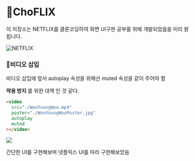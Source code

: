 # 🍹ChoFLIX

이 저장소는 NETFLIX를 클론코딩하여 화면 UI구현 공부를 위해 개발되었음을 미리 밝힙니다.

![NETFLIX](https://user-images.githubusercontent.com/46777310/186431795-8f445bb9-7af6-4840-851c-b51e04c981b2.png)

### 🥞비디오 삽입

비디오 삽입에 앞서 autoplay 속성을 위해선 muted 속성을 같이 주어야 함

**악용 방지** 를 위한 대책 인 것 같다.

```html
<video
  src="./WooYoungWoo.mp4"
  poster="./WooYoungWooPoster.jpg"
  autoplay
  muted
></video>
```

<img src="https://user-images.githubusercontent.com/46777310/187224563-91e81385-a8c9-414e-8615-09726072510a.png">

간단한 UI를 구현해보며 넷플릭스 UI를 따라 구현해보았음
